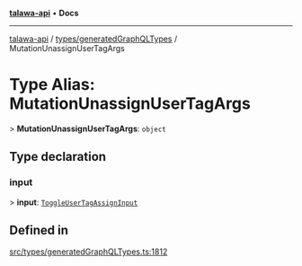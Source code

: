 [**talawa-api**](../../../README.md) • **Docs**

***

[talawa-api](../../../modules.md) / [types/generatedGraphQLTypes](../README.md) / MutationUnassignUserTagArgs

# Type Alias: MutationUnassignUserTagArgs

\> **MutationUnassignUserTagArgs**: `object`

## Type declaration

### input

\> **input**: [`ToggleUserTagAssignInput`](ToggleUserTagAssignInput.md)

## Defined in

[src/types/generatedGraphQLTypes.ts:1812](https://github.com/PalisadoesFoundation/talawa-api/blob/bba5d82264abb62b9e358a3d3fe1af18a8a8f6e4/src/types/generatedGraphQLTypes.ts#L1812)
